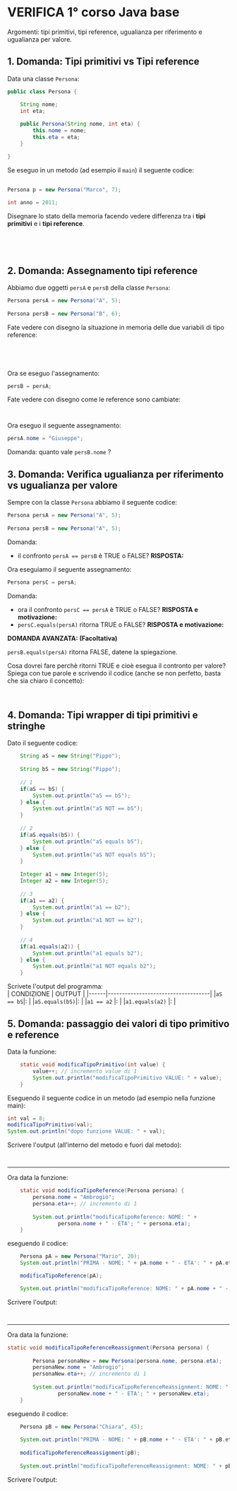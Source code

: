 # VERIFICA 1° corso Java base 

Argomenti: tipi primitivi, tipi reference, ugualianza per riferimento e ugualianza per valore.

## 1. Domanda: Tipi primitivi vs Tipi reference

Data una classe `Persona`:

```java
public class Persona {

	String nome;
	int eta;
	
	public Persona(String nome, int eta) {
		this.nome = nome;
		this.eta = eta;
	}

}

```

Se eseguo in un metodo (ad esempio il `main`) il seguente codice:

```java
    
Persona p = new Persona("Marco", 7);
	
int anno = 2011;
```

Disegnare lo stato della memoria facendo vedere differenza tra i **tipi primitivi** e i **tipi reference**.

```




```

## 2. Domanda: Assegnamento tipi reference

Abbiamo due oggetti `persA` e `persB` della classe `Persona`:

```java
Persona persA = new Persona("A", 5);
		
Persona persB = new Persona("B", 6);
```

Fate vedere con disegno la situazione in memoria delle due variabili di tipo reference:

```




```

Ora se eseguo l'assegnamento:

```java
persB = persA;
```

Fate vedere con disegno come le reference sono cambiate:

```


```

Ora eseguo il seguente assegnamento:

```java
persA.nome = "Giuseppe";
```

Domanda: quanto vale `persB.nome` ?

## 3. Domanda: Verifica ugualianza per riferimento vs ugualianza per valore

Sempre con la classe `Persona` abbiamo il seguente codice:

```java      
Persona persA = new Persona("A", 5);
	
Persona persB = new Persona("A", 5);
```

Domanda: 
* il confronto `persA == persB` è TRUE o FALSE? **RISPOSTA:**

Ora eseguiamo il seguente assegnamento:

```java
Persona persC = persA;
```

Domanda:  
* ora il confronto ```persC == persA``` è TRUE o FALSE? **RISPOSTA e motivazione:**
* `persC.equals(persA)` ritorna TRUE o FALSE?  **RISPOSTA e motivazione:**


**DOMANDA AVANZATA: (Facoltativa)**

`persB.equals(persA)` ritorna FALSE, datene la spiegazione. 

Cosa dovrei fare perchè ritorni TRUE e cioè esegua il contronto per valore? Spiega con tue parole e scrivendo il codice (anche se non perfetto, basta che sia chiaro il concetto):

```


```

## 4. Domanda: Tipi wrapper di tipi primitivi e stringhe

Dato il seguente codice:

```java
    String aS = new String("Pippo");
		
    String bS = new String("Pippo");
    
    // 1
    if(aS == bS) {
        System.out.println("aS == bS");
    } else {
        System.out.println("aS NOT == bS");
    }
    
    // 2
    if(aS.equals(bS)) {
        System.out.println("aS equals bS");
    } else {
        System.out.println("aS NOT equals bS");
    }
    
    Integer a1 = new Integer(5);
    Integer a2 = new Integer(5);
    
    // 3
    if(a1 == a2) {
        System.out.println("a1 == b2");
    } else {
        System.out.println("a1 NOT == b2");
    }
    
    // 4
    if(a1.equals(a2)) {
        System.out.println("a1 equals b2");
    } else {
        System.out.println("a1 NOT equals b2");
    }
```

Scrivete l'output del programma:  
| CONDIZIONE   |  OUTPUT                              |
|------|------------------------------------| 
|`aS == bS`|:                   |
|`aS.equals(bS)`|:                     |
|`a1 == a2` |:     |
|`a1.equals(a2)` |:    |


## 5. Domanda: passaggio dei valori di tipo primitivo e reference

Data la funzione:

```java
    static void modificaTipoPrimitivo(int value) {
		value++; // incremento value di 1
		System.out.println("modificaTipoPrimitivo VALUE: " + value);
	}
```

Eseguendo il seguente codice in un metodo (ad esempio nella funzione main):

```java
int val = 8;
modificaTipoPrimitivo(val);
System.out.println("dopo funzione VALUE: " + val);
```
Scrivere l'output (all'interno del metodo e fuori dal metodo):

```


```
--------------------------------------------------------

Ora data la funzione:

```java
    static void modificaTipoReference(Persona persona) {
		persona.nome = "Ambrogio";
		persona.eta++; // incremento di 1
		
		System.out.println("modificaTipoReference: NOME: " + 
				persona.nome + " - ETA'; " + persona.eta);
	}

```
eseguendo il codice:

```java
    Persona pA = new Persona("Mario", 20);
    System.out.println("PRIMA - NOME: " + pA.nome + " - ETA': " + pA.eta);

    modificaTipoReference(pA);

    System.out.println("modificaTipoReference: NOME: " + pA.nome + " - ETA': " + pA.eta);
```

Scrivere l'output:

```


```

-------------------------------------------------------------

Ora data la funzione:

```java
static void modificaTipoReferenceReassignment(Persona persona) {
		
		Persona personaNew = new Persona(persona.nome, persona.eta);
		personaNew.nome = "Ambrogio";
		personaNew.eta++; // incremento di 1
		
		System.out.println("modificaTipoReferenceReassignment: NOME: " + 
				personaNew.nome + " - ETA'; " + personaNew.eta);
	}
```

eseguendo il codice:

```java
    Persona pB = new Persona("Chiara", 45);
    
    System.out.println("PRIMA - NOME: " + pB.nome + " - ETA': " + pB.eta);
       
    modificaTipoReferenceReassignment(pB);
       
    System.out.println("modificaTipoReferenceReassignment: NOME: " + pB.nome + " - ETA': " + pB.eta);    
```

Scrivere l'output:

```



```

